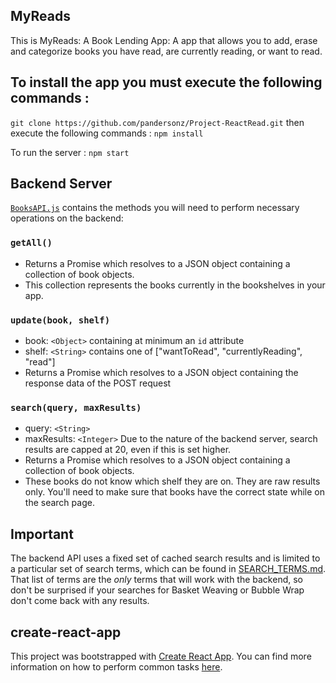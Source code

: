 ## MyReads 
This is MyReads: A Book Lending App: A  app that allows you to add, erase and categorize books you have read, are currently reading, or want to read.




## To install the app you must execute the following commands :
`git clone https://github.com/pandersonz/Project-ReactRead.git` then execute the following commands :
`npm install`

To run the server :
`npm start`
    


## Backend Server

 [`BooksAPI.js`](src/BooksAPI.js) contains the methods you will need to perform necessary operations on the backend:


### `getAll()`
* Returns a Promise which resolves to a JSON object containing a collection of book objects.
* This collection represents the books currently in the bookshelves in your app.


### `update(book, shelf)`
* book: `<Object>` containing at minimum an `id` attribute
* shelf: `<String>` contains one of ["wantToRead", "currentlyReading", "read"]  
* Returns a Promise which resolves to a JSON object containing the response data of the POST request


### `search(query, maxResults)`
* query: `<String>`
* maxResults: `<Integer>` Due to the nature of the backend server, search results are capped at 20, even if this is set higher.
* Returns a Promise which resolves to a JSON object containing a collection of book objects.
* These books do not know which shelf they are on. They are raw results only. You'll need to make sure that books have the correct state while on the search page.


## Important
The backend API uses a fixed set of cached search results and is limited to a particular set of search terms, which can be found in [SEARCH_TERMS.md](SEARCH_TERMS.md). That list of terms are the _only_ terms that will work with the backend, so don't be surprised if your searches for Basket Weaving or Bubble Wrap don't come back with any results. 


## create-react-app

This project was bootstrapped with [Create React App](https://github.com/facebookincubator/create-react-app). You can find more information on how to perform common tasks [here](https://github.com/facebookincubator/create-react-app/blob/master/packages/react-scripts/template/README.md). 

